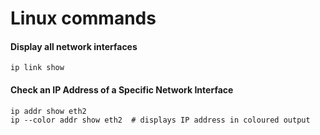 # Linux commands

#### Display all network interfaces
```
ip link show
```
#### Check an IP Address of a Specific Network Interface
```
ip addr show eth2 
ip --color addr show eth2  # displays IP address in coloured output
```
